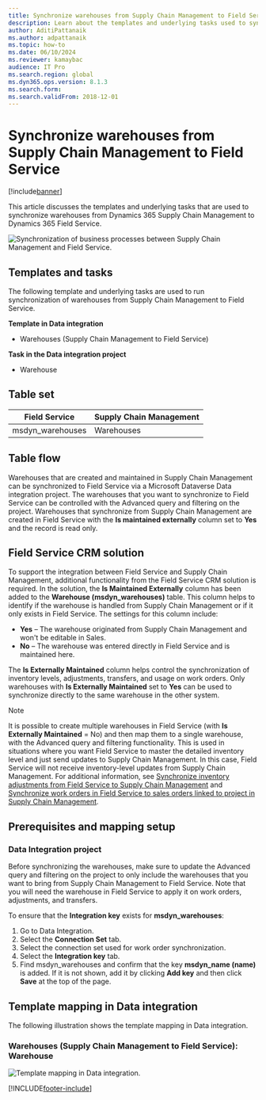 ```yaml
---
title: Synchronize warehouses from Supply Chain Management to Field Service
description: Learn about the templates and underlying tasks used to synchronize warehouses from Dynamics 365 Supply Chain Management to Dynamics 365 Field Service.
author: AditiPattanaik
ms.author: adpattanaik
ms.topic: how-to
ms.date: 06/10/2024
ms.reviewer: kamaybac
audience: IT Pro
ms.search.region: global
ms.dyn365.ops.version: 8.1.3
ms.search.form: 
ms.search.validFrom: 2018-12-01
---
```


# Synchronize warehouses from Supply Chain Management to Field Service

[!include[banner](../../../finance/includes/banner.md)]



This article discusses the templates and underlying tasks that are used to synchronize warehouses from Dynamics 365 Supply Chain Management to Dynamics 365 Field Service.

![Synchronization of business processes between Supply Chain Management and Field Service.](../../../supply-chain/sales-marketing/media/FSWarehouseOW.png)

## Templates and tasks
The following template and underlying tasks are used to run synchronization of warehouses from Supply Chain Management to Field Service.

**Template in Data integration**
- Warehouses (Supply Chain Management to Field Service)

**Task in the Data integration project**
- Warehouse

## Table set
| Field Service    | Supply Chain Management                 |
|------------------|----------------------------------------|
| msdyn_warehouses | Warehouses                             |

## Table flow
Warehouses that are created and maintained in Supply Chain Management can be synchronized to Field Service via a Microsoft Dataverse Data integration project. The warehouses that you want to synchronize to Field Service can be controlled with the Advanced query and filtering on the project. Warehouses that synchronize from Supply Chain Management are created in Field Service with the **Is maintained externally** column set to **Yes** and the record is read only.

## Field Service CRM solution
To support the integration between Field Service and Supply Chain Management, additional functionality from the Field Service CRM solution is required. In the solution, the **Is Maintained Externally** column has been added to the **Warehouse (msdyn_warehouses)** table. This column helps to identify if the warehouse is handled from Supply Chain Management or if it only exists in Field Service. The settings for this column include:
- **Yes** – The warehouse originated from Supply Chain Management and won't be editable in Sales.
- **No** – The warehouse was entered directly in Field Service and is maintained here.

The **Is Externally Maintained** column helps control the synchronization of inventory levels, adjustments, transfers, and usage on work orders. Only warehouses with **Is Externally Maintained** set to **Yes** can be used to synchronize directly to the same warehouse in the other system. 

> [!NOTE]
> It is possible to create multiple warehouses in Field Service (with **Is Externally Maintained** = No) and then map them to a single warehouse, with the Advanced query and filtering functionality. This is used in situations where you want Field Service to master the detailed inventory level and just send updates to Supply Chain Management. In this case, Field Service will not receive inventory-level updates from Supply Chain Management. For additional information, see [Synchronize inventory adjustments from Field Service to Supply Chain Management](/dynamics365/unified-operations/supply-chain/sales-marketing/synchronize-inventory-adjustments) and [Synchronize work orders in Field Service to sales orders linked to project in Supply Chain Management](/dynamics365/unified-operations/supply-chain/sales-marketing/field-service-work-order).

## Prerequisites and mapping setup
### Data Integration project
Before synchronizing the warehouses, make sure to update the Advanced query and filtering on the project to only include the warehouses that you want to bring from Supply Chain Management to Field Service. Note that you will need the warehouse in Field Service to apply it on work orders, adjustments, and transfers.  

To ensure that the **Integration key** exists for **msdyn_warehouses**:
1. Go to Data Integration.
2. Select the **Connection Set** tab.
3. Select the connection set used for work order synchronization.
4. Select the **Integration key** tab.
5. Find msdyn_warehouses and confirm that the key **msdyn_name (name)** is added. If it is not shown, add it by clicking **Add key** and then click **Save** at the top of the page.

## Template mapping in Data integration

The following illustration shows the template mapping in Data integration.

### Warehouses (Supply Chain Management to Field Service): Warehouse

![Template mapping in Data integration.](../../../supply-chain/sales-marketing/media/Warehouse1.png)


[!INCLUDE[footer-include](../../../includes/footer-banner.md)]
